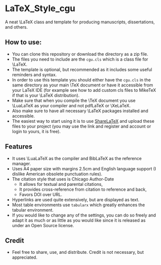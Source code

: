 # LaTeX_Style_cgu
A neat \LaTeX class and template for producing manuscripts, dissertations, and others.

## How to use:
- You can clone this repository or download the directory as a zip file.
- The files you need to include are the `cgu.cls` which is a class file for \LaTeX.
- The template is optional, but recommended as it includes some useful reminders and syntax.
- In order to use this template you should either have the `cgu.cls` in the same directory as your main \TeX document or have it accessible from your LaTeX IDE (for example see how to add custom cls files to MikeTeX if that is your \LaTeX distribution).
- Make sure that when you compile the \TeX document you use \LuaLaTeX as your compiler and not pdfLaTeX or \XeLaTeX.
- Also make sure to have all necessary \LaTeX packages installed and accessible.
- The easiest way to start using it is to use [ShareLaTeX](https://www.sharelatex.com?r=1f0ce828&rm=d&rs=b) and upload these files to your project (you may use the link and register and account or login to yours, it is free).

## Features
- It uses \LuaLaTeX as the compiler and BibLaTeX as the reference manager.
- Uses A4 paper size with margins 2.5cm and English language support (I dislike American obsolete punctuation rules).
- The citation style that uses is Chicago Author-Date
  - It allows for textual and parental citations,
  - It provides cross-reference from citation to reference and back,
  - Favors DOI over URL.
- Hyperlinks are used quite extensively, but are displayed as text.
- Most table environments use `tabularx` which greatly enhances the tabular environment.
- If you would like to change any of the settings, you can do so freely and adapt it as much or as little as you would like since it is released as under an Open Source license.

## Credit
- Feel free to share, use, and distribute. Credit is not necessary, but appreciated.

